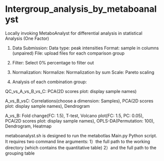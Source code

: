 # Intergroup_analysis_by_metaboanalyst
Locally invoking MetaboAnalyst for differential analysis in statistical Analysis (One Factor)

1. Data Submission:
Data type: peak intensities
Format: sample in columns (unpaired)
File: upload files for each comparison group

2. Filter:
Select 0% percentage to filter out

3. Normalization:
Normalize: Normalization by sum
Scale: Pareto scaling

4. Analysis of each combination group:

QC_vs_A_vs_B_vs_C: PCA(2D scores plot: display sample names)

A_vs_B_vsC: Correlations(choose a dimension: Samples), PCA(2D scores plot: display sample names), Dendrogram

A_vs_B: Fold change(FC: 1.5), T-test, Volcano plot(FC: 1.5, PC: 0.05), PCA(2D scores plot: display sample names), OPLS-DA(Permutation: 100), Dendrogram, Heatmap

metaboanalyst.sh is designed to run the metabotlas Main.py Python script.
It requires two command line arguments: 
1）the full path to the working directory (which contains the quantitative table) 
2）and the full path to the grouping table
